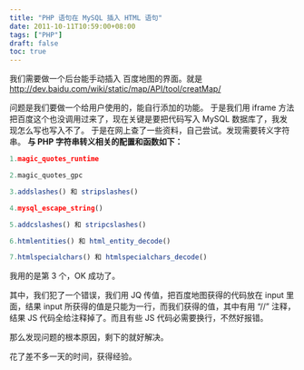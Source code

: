 ```yaml
---
title: "PHP 语句在 MySQL 插入 HTML 语句"
date: 2011-10-11T10:59:00+08:00
tags: ["PHP"] 
draft: false
toc: true
---
```


我们需要做一个后台能手动插入 百度地图的界面。就是<http://dev.baidu.com/wiki/static/map/API/tool/creatMap/>


问题是我们要做一个给用户使用的，能自行添加的功能。 于是我们用 iframe 方法把百度这个也没调用过来了，现在关键是要把代码写入 MySQL 数据库了，我发现怎么写也写入不了。 于是在网上查了一些资料，自己尝试。发现需要转义字符串。 **与 PHP 字符串转义相关的配置和函数如下：**

```php
1.magic_quotes_runtime

2.magic_quotes_gpc

3.addslashes() 和 stripslashes()

4.mysql_escape_string()

5.addcslashes() 和 stripcslashes()

6.htmlentities() 和 html_entity_decode()

7.htmlspecialchars() 和 htmlspecialchars_decode()
```

我用的是第 3 个，OK 成功了。

其中，我们犯了一个错误，我们用 JQ 传值，把百度地图获得的代码放在 input 里面，结果 input 所获得的值是只能为一行，而我们获得的值，其中有用 “//” 注释，结果 JS 代码全给注释掉了。而且有些 JS 代码必需要换行，不然好报错。

那么发现问题的根本原因，剩下的就好解决。

花了差不多一天的时间，获得经验。